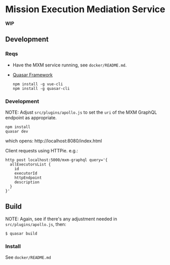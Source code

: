 # Mission Execution Mediation Service

**WIP**

## Development

### Reqs

- Have the MXM service running, see `docker/README.md`.

- [Quasar Framework](http://quasar-framework.org/)

      npm install -g vue-cli
      npm install -g quasar-cli

### Development

NOTE: Adjust `src/plugins/apollo.js` to set the `uri` of the
MXM GraphQL endpoint as appropriate.

    npm install
    quasar dev

which opens: http://localhost:8080/index.html

Client requests using HTTPie. e.g.:

```
http post localhost:5000/mxm-graphql query='{
  allExecutorsList {
    id
    executorId
    httpEndpoint
    description
  }
}'
```


## Build

NOTE: Again, see if there's any adjustment needed in
`src/plugins/apollo.js`, then:

```
$ quasar build
```

### Install

See `docker/README.md`
